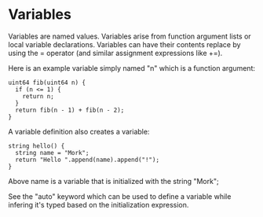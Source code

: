 # Variables

Variables are named values. Variables arise from function argument
lists or local variable declarations. Variables can have their
contents replace by using the = operator (and similar assignment
expressions like +=).

Here is an example variable simply named "n" which is a function
argument:

```
uint64 fib(uint64 n) {
  if (n <= 1) {
    return n;
  }
  return fib(n - 1) + fib(n - 2);
}
```

A variable definition also creates a variable:

```
string hello() {
  string name = "Mork";
  return "Hello ".append(name).append("!");
}
```

Above name is a variable that is initialized with the string "Mork";

See the "auto" keyword which can be used to define a variable while
infering it's typed based on the initialization expression.
